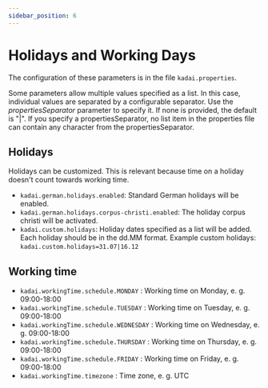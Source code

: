```yaml
---
sidebar_position: 6
---
```


# Holidays and Working Days
The configuration of these parameters is in the file ```kadai.properties```. 

Some parameters allow multiple values specified as a list. In this case, individual values are separated by a configurable separator. Use the *propertiesSeparator* parameter to specify it. If none is provided, the default is "|". If you specify a propertiesSeparator, no list item in the properties file can contain any character from the propertiesSeparator.

## Holidays

Holidays can be customized. This is relevant because time on a holiday doesn't count towards working time. 

- ``kadai.german.holidays.enabled``: Standard German holidays will be enabled.
- ``kadai.german.holidays.corpus-christi.enabled``: The holiday corpus christi will be activated.  
- ``kadai.custom.holidays``: Holiday dates specified as a list will be added. Each holiday should be in the dd.MM format.
        Example custom holidays: ```kadai.custom.holidays=31.07|16.12```
        

## Working time

- `kadai.workingTime.schedule.MONDAY` : Working time on Monday, e. g. 09:00-18:00
- ``kadai.workingTime.schedule.TUESDAY`` : Working time on Tuesday, e. g. 09:00-18:00
- ``kadai.workingTime.schedule.WEDNESDAY`` : Working time on Wednesday, e. g. 09:00-18:00
- ``kadai.workingTime.schedule.THURSDAY`` : Working time on Thursday, e. g. 09:00-18:00
- ``kadai.workingTime.schedule.FRIDAY`` : Working time on Friday, e. g. 09:00-18:00
- ``kadai.workingTime.timezone`` : Time zone, e. g. UTC
